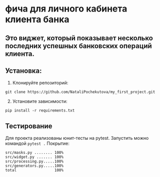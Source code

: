 # фича для личного кабинета клиента банка
## Это виджет, который показывает несколько последних успешных банковских операций клиента.
## Установка:
1. Клонируйте репозиторий:
```
git clone https://github.com/NataliPochekutova/my_first_project.git
```
2. Установите зависимости:
```
pip install -r requirements.txt
```
## Тестирование
Для проекта реализованы юнит-тесты на pytest. Запустить можно командой `pytest .`
Покрытие:
```
src/masks.py ........ 100%
src/widget.py ....... 100%
src/processing.py.....100%
src/generators.py.....100%
total                 100%
```
